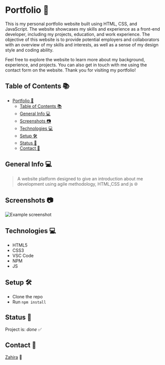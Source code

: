 # Portfolio 🌟

This is my personal portfolio website built using HTML, CSS, and JavaScript. The
website showcases my skills and experience as a front-end developer, including
my projects, education, and work experience. The objective of this website is to
provide potential employers and collaborators with an overview of my skills and
interests, as well as a sense of my design style and coding ability.

Feel free to explore the website to learn more about my background, experience,
and projects. You can also get in touch with me using the contact form on the
website. Thank you for visiting my portfolio!

## Table of Contents 📚

- [Portfolio 🌟](#portfolio-)
  - [Table of Contents 📚](#table-of-contents-)
  - [General Info 💻](#general-info-)
  - [Screenshots 📷](#screenshots-)
  - [Technologies 💻](#technologies-)
  - [Setup 🛠️](#setup-️)
  - [Status 🚀](#status-)
  - [Contact 📱](#contact-)

## General Info 💻

> A website platform designed to give an introduction about me development using
> agile methodology, HTML,CSS and js 🌐

## Screenshots 📷

![Example screenshot](./public/image/WEB-site.png)

## Technologies 💻

- HTML5
- CSS3
- VSC Code
- NPM
- JS

## Setup 🛠️

- Clone the repo
- Run `npm install`

## Status 🚀

Project is: _done_ ✅

## Contact 📱

[Zahira](https://github.com/ZahiraBella) 🤝
